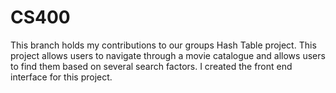 # CS400
This branch holds my contributions to our groups Hash Table project.  This project allows users to navigate through a movie catalogue and allows users to find them based on several search factors.  I created the front end interface for this project.
